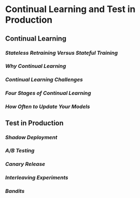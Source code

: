 # Continual Learning and Test in Production
## Continual Learning
### *Stateless Retraining Versus Stateful Training*
### *Why Continual Learning*
### *Continual Learning Challenges*
### *Four Stages of Continual Learning*
### *How Often to Update Your Models*

## Test in Production
### *Shadow Deployment*
### *A/B Testing*
### *Canary Release*
### *Interleaving Experiments*
### *Bandits*